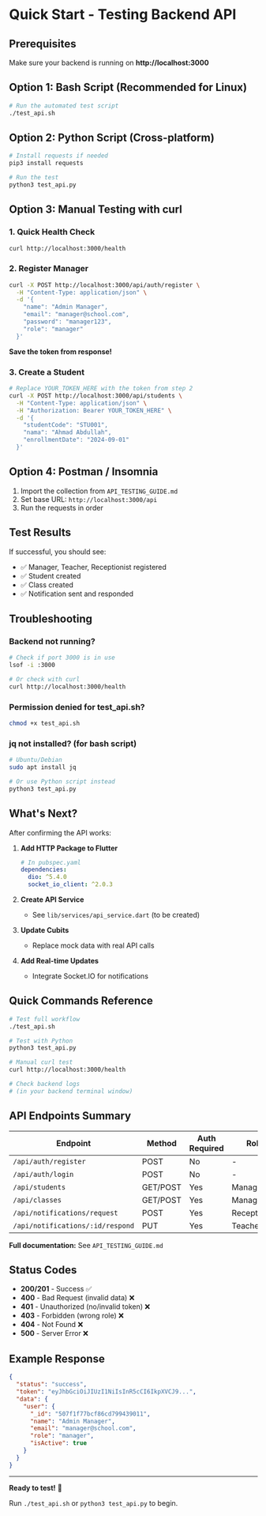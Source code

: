 # Quick Start - Testing Backend API

## Prerequisites

Make sure your backend is running on **http://localhost:3000**

## Option 1: Bash Script (Recommended for Linux)

```bash
# Run the automated test script
./test_api.sh
```

## Option 2: Python Script (Cross-platform)

```bash
# Install requests if needed
pip3 install requests

# Run the test
python3 test_api.py
```

## Option 3: Manual Testing with curl

### 1. Quick Health Check

```bash
curl http://localhost:3000/health
```

### 2. Register Manager

```bash
curl -X POST http://localhost:3000/api/auth/register \
  -H "Content-Type: application/json" \
  -d '{
    "name": "Admin Manager",
    "email": "manager@school.com",
    "password": "manager123",
    "role": "manager"
  }'
```

**Save the token from response!**

### 3. Create a Student

```bash
# Replace YOUR_TOKEN_HERE with the token from step 2
curl -X POST http://localhost:3000/api/students \
  -H "Content-Type: application/json" \
  -H "Authorization: Bearer YOUR_TOKEN_HERE" \
  -d '{
    "studentCode": "STU001",
    "nama": "Ahmad Abdullah",
    "enrollmentDate": "2024-09-01"
  }'
```

## Option 4: Postman / Insomnia

1. Import the collection from `API_TESTING_GUIDE.md`
2. Set base URL: `http://localhost:3000/api`
3. Run the requests in order

## Test Results

If successful, you should see:
- ✅ Manager, Teacher, Receptionist registered
- ✅ Student created
- ✅ Class created
- ✅ Notification sent and responded

## Troubleshooting

### Backend not running?

```bash
# Check if port 3000 is in use
lsof -i :3000

# Or check with curl
curl http://localhost:3000/health
```

### Permission denied for test_api.sh?

```bash
chmod +x test_api.sh
```

### jq not installed? (for bash script)

```bash
# Ubuntu/Debian
sudo apt install jq

# Or use Python script instead
python3 test_api.py
```

## What's Next?

After confirming the API works:

1. **Add HTTP Package to Flutter**
   ```yaml
   # In pubspec.yaml
   dependencies:
     dio: ^5.4.0
     socket_io_client: ^2.0.3
   ```

2. **Create API Service**
   - See `lib/services/api_service.dart` (to be created)

3. **Update Cubits**
   - Replace mock data with real API calls

4. **Add Real-time Updates**
   - Integrate Socket.IO for notifications

## Quick Commands Reference

```bash
# Test full workflow
./test_api.sh

# Test with Python
python3 test_api.py

# Manual curl test
curl http://localhost:3000/health

# Check backend logs
# (in your backend terminal window)
```

## API Endpoints Summary

| Endpoint | Method | Auth Required | Role |
|----------|--------|---------------|------|
| `/api/auth/register` | POST | No | - |
| `/api/auth/login` | POST | No | - |
| `/api/students` | GET/POST | Yes | Manager |
| `/api/classes` | GET/POST | Yes | Manager |
| `/api/notifications/request` | POST | Yes | Receptionist |
| `/api/notifications/:id/respond` | PUT | Yes | Teacher |

**Full documentation:** See `API_TESTING_GUIDE.md`

## Status Codes

- **200/201** - Success ✅
- **400** - Bad Request (invalid data) ❌
- **401** - Unauthorized (no/invalid token) ❌
- **403** - Forbidden (wrong role) ❌
- **404** - Not Found ❌
- **500** - Server Error ❌

## Example Response

```json
{
  "status": "success",
  "token": "eyJhbGciOiJIUzI1NiIsInR5cCI6IkpXVCJ9...",
  "data": {
    "user": {
      "_id": "507f1f77bcf86cd799439011",
      "name": "Admin Manager",
      "email": "manager@school.com",
      "role": "manager",
      "isActive": true
    }
  }
}
```

---

**Ready to test!** 🚀

Run `./test_api.sh` or `python3 test_api.py` to begin.
